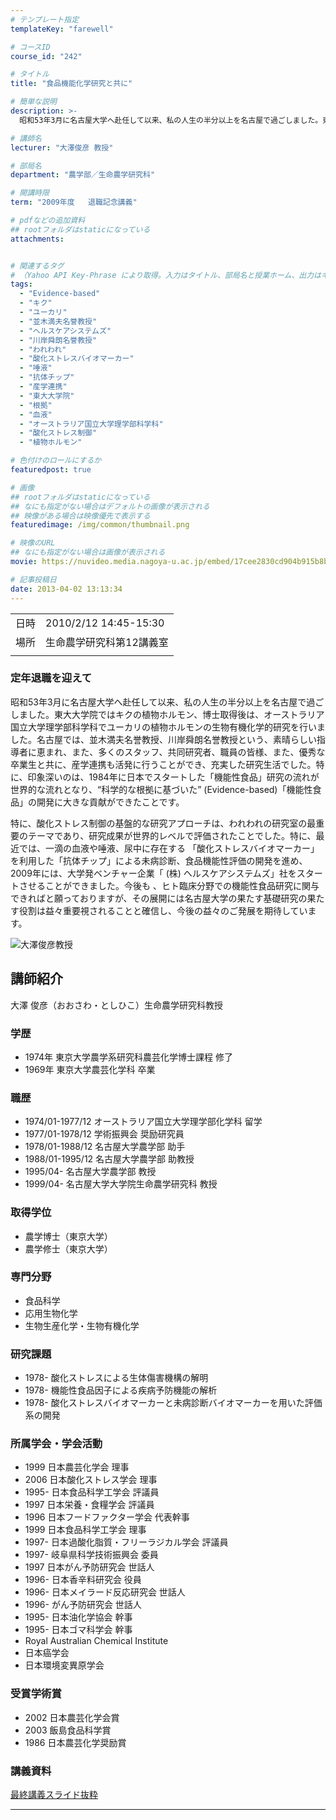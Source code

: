 ```yaml
---
# テンプレート指定
templateKey: "farewell"

# コースID
course_id: "242"

# タイトル
title: "食品機能化学研究と共に"

# 簡単な説明
description: >-
  昭和53年3月に名古屋大学へ赴任して以来、私の人生の半分以上を名古屋で過ごしました。東大大学院ではキクの植物ホルモン、博士取得後は、オーストラリア国立大学理学部科学科でユーカリの植物ホルモンの生物有機化学的研究を行いました。名古屋では、並木満夫名誉教授、川岸舜朗名誉教授という、素晴らしい指導者に恵まれ、また、多くのスタッフ、共同研究者、職員の皆様、また、優秀な卒業生と共に、産学連携も活発に行う ....

# 講師名
lecturer: "大澤俊彦 教授"

# 部局名
department: "農学部／生命農学研究科"

# 開講時限
term: "2009年度	退職記念講義"

# pdfなどの追加資料
## rootフォルダはstaticになっている
attachments:


# 関連するタグ
# （Yahoo API Key-Phrase により取得。入力はタイトル、部局名と授業ホーム、出力はキーフレーズ（tags））
tags:
  - "Evidence-based"
  - "キク"
  - "ユーカリ"
  - "並木満夫名誉教授"
  - "ヘルスケアシステムズ"
  - "川岸舜朗名誉教授"
  - "われわれ"
  - "酸化ストレスバイオマーカー"
  - "唾液"
  - "抗体チップ"
  - "産学連携"
  - "東大大学院"
  - "根拠"
  - "血液"
  - "オーストラリア国立大学理学部科学科"
  - "酸化ストレス制御"
  - "植物ホルモン"

# 色付けのロールにするか
featuredpost: true

# 画像
## rootフォルダはstaticになっている
## なにも指定がない場合はデフォルトの画像が表示される
## 映像がある場合は映像優先で表示する
featuredimage: /img/common/thumbnail.png

# 映像のURL
## なにも指定がない場合は画像が表示される
movie: https://nuvideo.media.nagoya-u.ac.jp/embed/17cee2830cd904b915b8b164a49f99544f6df7c2

# 記事投稿日
date: 2013-04-02 13:13:34
---
```


|   |   |
|---|---|
| 日時 | 2010/2/12  14:45-15:30 |
| 場所 | 生命農学研究科第12講義室 |
|   |   |


### 定年退職を迎えて

昭和53年3月に名古屋大学へ赴任して以来、私の人生の半分以上を名古屋で過ごしました。東大大学院ではキクの植物ホルモン、博士取得後は、オーストラリア国立大学理学部科学科でユーカリの植物ホルモンの生物有機化学的研究を行いました。名古屋では、並木満夫名誉教授、川岸舜朗名誉教授という、素晴らしい指導者に恵まれ、また、多くのスタッフ、共同研究者、職員の皆様、また、優秀な卒業生と共に、産学連携も活発に行うことができ、充実した研究生活でした。特に、印象深いのは、1984年に日本でスタートした「機能性食品」研究の流れが世界的な流れとなり、“科学的な根拠に基づいた” (Evidence-based)「機能性食品」の開発に大きな貢献ができたことです。 

特に、酸化ストレス制御の基盤的な研究アプローチは、われわれの研究室の最重要のテーマであり、研究成果が世界的レベルで評価されたことでした。特に、最近では、一滴の血液や唾液、尿中に存在する 「酸化ストレスバイオマーカー」を利用した「抗体チップ」による未病診断、食品機能性評価の開発を進め、2009年には、大学発ベンチャー企業「 (株) ヘルスケアシステムズ」社をスタートさせることができました。今後も 、ヒト臨床分野での機能性食品研究に関与できればと願っておりますが、その展開には名古屋大学の果たす基礎研究の果たす役割は益々重要視されることと確信し、今後の益々のご発展を期待しています。


![大澤俊彦教授](https://ocw.nagoya-u.jp/files/242/s_ohsawa.jpg)  

## 講師紹介

大澤 俊彦（おおさわ・としひこ）生命農学研究科教授 

### 学歴

  * 1974年 東京大学農学系研究科農芸化学博士課程 修了
  * 1969年 東京大学農芸化学科 卒業

### 職歴

  * 1974/01-1977/12 オーストラリア国立大学理学部化学科 留学
  * 1977/01-1978/12 学術振興会 奨励研究員
  * 1978/01-1988/12 名古屋大学農学部 助手
  * 1988/01-1995/12 名古屋大学農学部 助教授
  * 1995/04- 名古屋大学農学部 教授
  * 1999/04- 名古屋大学大学院生命農学研究科 教授

### 取得学位

  * 農学博士（東京大学）
  * 農学修士（東京大学）

### 専門分野

  * 食品科学
  * 応用生物化学
  * 生物生産化学・生物有機化学

### 研究課題

  * 1978- 酸化ストレスによる生体傷害機構の解明
  * 1978- 機能性食品因子による疾病予防機能の解析
  * 1978- 酸化ストレスバイオマーカーと未病診断バイオマーカーを用いた評価系の開発

### 所属学会・学会活動

  * 1999 日本農芸化学会 理事
  * 2006 日本酸化ストレス学会 理事
  * 1995- 日本食品科学工学会 評議員
  * 1997 日本栄養・食糧学会 評議員
  * 1996 日本フードファクター学会 代表幹事
  * 1999 日本食品科学工学会 理事
  * 1997- 日本過酸化脂質・フリーラジカル学会 評議員
  * 1997- 岐阜県科学技術振興会 委員
  * 1997 日本がん予防研究会 世話人
  * 1996- 日本香辛料研究会 役員
  * 1996- 日本メイラード反応研究会 世話人
  * 1996- がん予防研究会 世話人
  * 1995- 日本油化学協会 幹事
  * 1995- 日本ゴマ科学会 幹事
  * Royal Australian Chemical Institute
  * 日本癌学会
  * 日本環境変異原学会

### 受賞学術賞

  * 2002 日本農芸化学会賞
  * 2003 飯島食品科学賞
  * 1986 日本農芸化学奨励賞


### 講義資料

[最終講義スライド抜粋](https://ocw.nagoya-u.jp/files/242/s_ohsawa_lec.pdf) 


-----